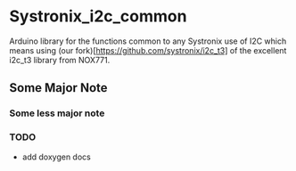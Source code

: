 # Systronix_i2c_common
Arduino library for the functions common to any Systronix use of I2C which means using (our fork)[https://github.com/systronix/i2c_t3] of the excellent i2c_t3 library from NOX771. 

## Some Major Note
### Some less major note
### TODO
 - add doxygen docs

